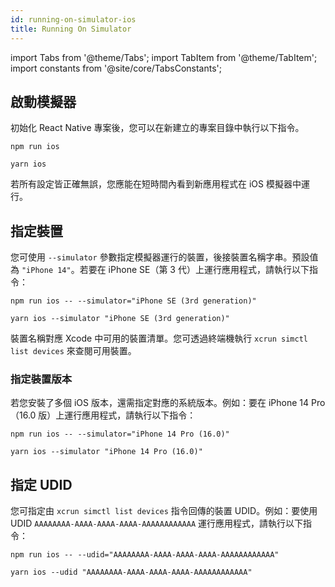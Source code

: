 ```yaml
---
id: running-on-simulator-ios
title: Running On Simulator
---
```


import Tabs from '@theme/Tabs'; import TabItem from '@theme/TabItem'; import constants from '@site/core/TabsConstants';

## 啟動模擬器

初始化 React Native 專案後，您可以在新建立的專案目錄中執行以下指令。

<Tabs groupId="package-manager" queryString defaultValue={constants.defaultPackageManager} values={constants.packageManagers}>
<TabItem value="npm">

```shell
npm run ios
```

</TabItem>
<TabItem value="yarn">

```shell
yarn ios
```

</TabItem>
</Tabs>

若所有設定皆正確無誤，您應能在短時間內看到新應用程式在 iOS 模擬器中運行。

## 指定裝置

您可使用 `--simulator` 參數指定模擬器運行的裝置，後接裝置名稱字串。預設值為 `"iPhone 14"`。若要在 iPhone SE（第 3 代）上運行應用程式，請執行以下指令：

<Tabs groupId="package-manager" queryString defaultValue={constants.defaultPackageManager} values={constants.packageManagers}>
<TabItem value="npm">

```shell
npm run ios -- --simulator="iPhone SE (3rd generation)"
```

</TabItem>
<TabItem value="yarn">

```shell
yarn ios --simulator "iPhone SE (3rd generation)"
```

</TabItem>
</Tabs>

裝置名稱對應 Xcode 中可用的裝置清單。您可透過終端機執行 `xcrun simctl list devices` 來查閱可用裝置。

### 指定裝置版本

若您安裝了多個 iOS 版本，還需指定對應的系統版本。例如：要在 iPhone 14 Pro（16.0 版）上運行應用程式，請執行以下指令：

<Tabs groupId="package-manager" queryString defaultValue={constants.defaultPackageManager} values={constants.packageManagers}>
<TabItem value="npm">

```shell
npm run ios -- --simulator="iPhone 14 Pro (16.0)"
```

</TabItem>
<TabItem value="yarn">

```shell
yarn ios --simulator "iPhone 14 Pro (16.0)"
```

</TabItem>
</Tabs>

## 指定 UDID

您可指定由 `xcrun simctl list devices` 指令回傳的裝置 UDID。例如：要使用 UDID `AAAAAAAA-AAAA-AAAA-AAAA-AAAAAAAAAAAA` 運行應用程式，請執行以下指令：

<Tabs groupId="package-manager" queryString defaultValue={constants.defaultPackageManager} values={constants.packageManagers}>
<TabItem value="npm">

```shell
npm run ios -- --udid="AAAAAAAA-AAAA-AAAA-AAAA-AAAAAAAAAAAA"
```

</TabItem>
<TabItem value="yarn">

```shell
yarn ios --udid "AAAAAAAA-AAAA-AAAA-AAAA-AAAAAAAAAAAA"
```

</TabItem>
</Tabs>